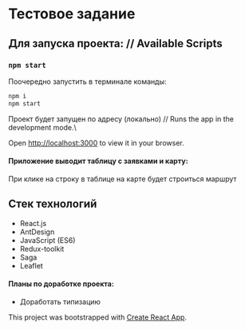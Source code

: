 # Тестовое задание

## Для запуска проекта: // Available Scripts
### `npm start`

Поочередно запустить в терминале команды:

```bash
npm i
npm start
```

Проект будет запущен по адресу (локально) // Runs the app in the development mode.\

Open [http://localhost:3000](http://localhost:3000) to view it in your browser.

#### Приложение выводит таблицу с заявками и карту:

При клике на строку в таблице на карте будет строиться маршрут

## Стек технологий

- React.js
- AntDesign
- JavaScript (ES6)
- Redux-toolkit
- Saga
- Leaflet

#### Планы по доработке проекта:

- Доработать типизацию

This project was bootstrapped with [Create React App](https://github.com/facebook/create-react-app).
